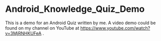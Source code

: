# Android_Knowledge_Quiz_Demo
This is a demo for an Android Quiz written by me. 
A video demo could be found on my channel on YouTube at https://www.youtube.com/watch?v=3MjRNHKUFeA .
